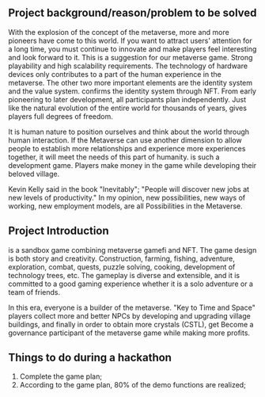 

## Project background/reason/problem to be solved

With the explosion of the concept of the metaverse, more and more pioneers have come to this world. If you want to attract users' attention for a long time, you must continue to innovate and make players feel interesting and look forward to it. This is a suggestion for our metaverse game. Strong playability and high scalability requirements. The technology of hardware devices only contributes to a part of the human experience in the metaverse. The other two more important elements are the identity system and the value system. <warp gate> confirms the identity system through NFT. From early pioneering to later development, all participants plan independently. Just like the natural evolution of the entire world for thousands of years, <warp gate> gives players full degrees of freedom.


It is human nature to position ourselves and think about the world through human interaction. If the Metaverse can use another dimension to allow people to establish more relationships and experience more experiences together, it will meet the needs of this part of humanity. <warp gate> is such a development game. Players make money in the game while developing their beloved village.

Kevin Kelly said in the book "Inevitably"; "People will discover new jobs at new levels of productivity." In my opinion, new possibilities, new ways of working, new employment models, are all Possibilities in the Metaverse.

## Project Introduction

<warp gate>is a sandbox game combining metaverse gamefi and NFT. The game design is both story and creativity. Construction, farming, fishing, adventure, exploration, combat, quests, puzzle solving, cooking, development of technology trees, etc. The gameplay is diverse and extensible, and it is committed to a good gaming experience whether it is a solo adventure or a team of friends.

In this era, everyone is a builder of the metaverse. "Key to Time and Space" players collect more and better NPCs by developing and upgrading village buildings, and finally in order to obtain more crystals (CSTL), get Become a governance participant of the metaverse game while making more profits.

## Things to do during a hackathon

1. Complete the game plan;
2. According to the game plan, 80% of the demo functions are realized;
